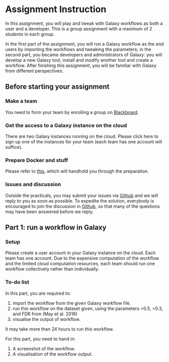 # Assignment Instruction

In this assignment, you will play and tweak with Galaxy workflows as both a user and a developer. This is a group assignment with a maximum of 2 students in each group.

In the first part of the assignment, you will run a Galaxy workflow as the end users by importing the workflows and tweaking the parameters; in the second part, you became developers and administrators of Galaxy: you will develop a new Galaxy tool, install and modify another tool and create a workflow. After finishing this assignment, you will be familiar with Galaxy from different perspectives.

## Before starting your assignment

### Make a team

You need to form your team by enrolling a group on [Blackboard](https:://bb.vu.nl).

### Get the access to a Galaxy instance on the cloud

There are two Galaxy instances running on the cloud. Please click here to sign up one of the instances for your team (each team has one account will suffice).

### Prepare Docker and stuff

Please refer to [this](https://github.com/ibivu/B4TM-Galaxy-2017/tree/master/docker), which will handhold you through the preparation.

### **Issues and discussion**

Outside the practicals, you may submit your issues via [Github](https://github.com/ibivu/B4TM-Galaxy-2017/issues) and we will reply to you as soon as possible. To expedite the solution, everybody is encouraged to join the discussion in [Github](https://github.com/ibivu/B4TM-Galaxy-2017/issues), so that many of the questions may have been answered before we reply.

## **Part 1**: run a workflow in Galaxy

### Setup

Please create a user account in your Galaxy instance on the cloud. Each team has one account. Due to the expensive computation of the workflow and the limited cloud computation resources, each team should run one workflow collectively rather than individually.

### To-do list
In this part, you are required to:
1. import the workflow from the given Galaxy workflow file.
2. run this workflow on the dataset given, using the parameters =0.5, =0.3, and FDR from  (May et al. 2016)
3. visualise the output of workflow.

It may take more than 24 hours to run this workflow.

For this part, you need to hand in:
1. A screenshot of the workflow.
2. A visualisation of the workflow output.
